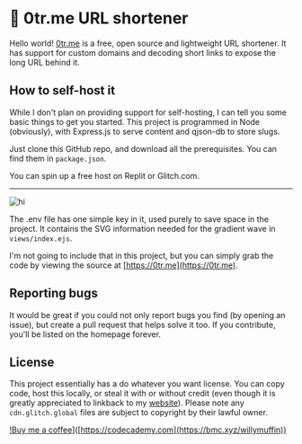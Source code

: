 # 🦦 0tr.me URL shortener

Hello world! [0tr.me](https://0tr.me) is a free, open source and lightweight URL shortener. It has support for custom domains and decoding short links to expose the long URL behind it. 

## How to self-host it
While I don't plan on providing support for self-hosting, I can tell you some basic things to get you started. This project is programmed in Node (obviously), with Express.js to serve content and qjson-db to store slugs. 

Just clone this GitHub repo, and download all the prerequisites. You can find them in `package.json`.  

You can spin up a free host on Replit or Glitch.com.

---
![hi](https://img.shields.io/badge/.ENV-ECD53F.svg?style=for-the-badge&logo=dotenv&logoColor=black)

The .env file has one simple key in it, used purely to save space in the project. It contains the SVG information needed for the gradient wave in `views/index.ejs`. 

I'm not going to include that in this project, but you can simply grab the code by viewing the source at [https://0tr.me](https://0tr.me). 

## Reporting bugs
It would be great if you could not only report bugs you find (by opening an issue), but create a pull request that helps solve it too. If you contribute, you'll be listed on the homepage forever. 

## License
This project essentially has a do whatever you want license. You can copy code, host this locally, or steal it with or without credit (even though it is greatly appreciated to linkback to my [website](https://willm.xyz)). Please note any `cdn.glitch.global` files are subject to copyright by their lawful owner. 

[!Buy me a coffee](https://img.shields.io/badge/Buy%20Me%20A%20Coffee-FFDD00.svg?style=for-the-badge&logo=Buy-Me-A-Coffee&logoColor=black 'Buy me a coffee')]([https://codecademy.com](https://bmc.xyz/willymuffin))